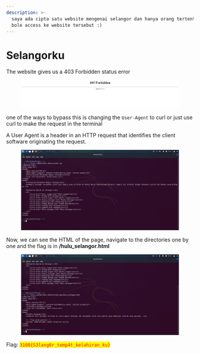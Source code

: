 ```yaml
---
description: >-
  saya ada cipta satu website mengenai selangor dan hanya orang tertentu sahaja
  bole access ke website tersebut :)
---
```


# Selangorku

The website gives us a 403 Forbidden status error

<figure><img src="../../../../.gitbook/assets/image (503).png" alt=""><figcaption></figcaption></figure>

one of the ways to bypass this is changing the `User-Agent` to curl or just use curl to make the request in the terminal

A User Agent is a header in an HTTP request that identifies the client software originating the request.

<figure><img src="../../../../.gitbook/assets/image (504).png" alt=""><figcaption></figcaption></figure>

Now, we can see the HTML of the page, navigate to the directories one by one and the flag is in **/hulu\_selangor.html**

<figure><img src="../../../../.gitbook/assets/image (505).png" alt=""><figcaption></figcaption></figure>

Flag: <mark style="color:red;">`3108{S3lang0r_temp4t_kelahiran_ku}`</mark>
